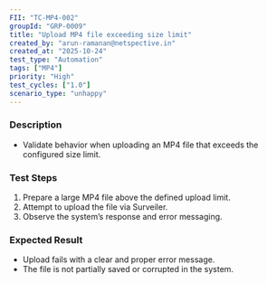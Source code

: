 ```yaml
---
FII: "TC-MP4-002"
groupId: "GRP-0009"
title: "Upload MP4 file exceeding size limit"
created_by: "arun-ramanan@netspective.in"
created_at: "2025-10-24"
test_type: "Automation"
tags: ["MP4"]
priority: "High"
test_cycles: ["1.0"]
scenario_type: "unhappy"
---
```


### Description
- Validate behavior when uploading an MP4 file that exceeds the configured size limit.

### Test Steps
1. Prepare a large MP4 file above the defined upload limit.  
2. Attempt to upload the file via Surveiler.  
3. Observe the system’s response and error messaging.

### Expected Result
- Upload fails with a clear and proper error message.  
- The file is not partially saved or corrupted in the system.
